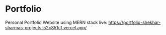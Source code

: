 # Portfolio
Personal Portfolio Website using MERN stack
live: https://portfolio-shekhar-sharmas-projects-52c851c1.vercel.app/
